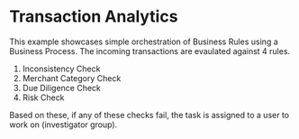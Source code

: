 Transaction Analytics
=======================

This example showcases simple orchestration of Business Rules using a Business Process. The incoming transactions are evaulated against 4 rules.
1) Inconsistency Check
2) Merchant Category Check
3) Due Diligence Check
4) Risk Check

Based on these, if any of these checks fail, the task is assigned to a user to work on (investigator group).


